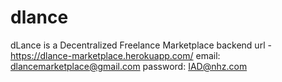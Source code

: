 # dlance
dLance is a Decentralized Freelance Marketplace
backend url - https://dlance-marketplace.herokuapp.com/
email: dlancemarketplace@gmail.com
password: IAD@nhz.com
